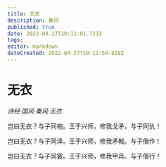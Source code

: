 ```yaml
---
title: 无衣
description: 秦风
published: true
date: 2022-04-27T10:12:01.723Z
tags: 
editor: markdown
dateCreated: 2022-04-27T10:11:59.819Z
---
```


# 无衣
*诗经·国风·秦风·无衣*

岂曰无衣？与子同袍。王于兴师，修我戈矛。与子同仇！

岂曰无衣？与子同泽。王于兴师，修我矛戟。与子偕作！

岂曰无衣？与子同裳。王于兴师，修我甲兵。与子偕行！